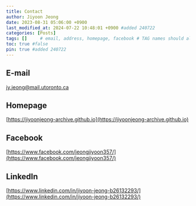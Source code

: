 ```yaml
---
title: Contact
author: Jiyoon Jeong
date: 2023-08-31 05:06:00 +0900
last_modified_at: 2024-07-22 10:48:01 +0900 #added 240722
categories: [Posts]
tags: []     # email, address, homepage, facebook # TAG names should always be lowercase
toc: true #false
pin: true #added 240722
---
```


## E-mail
[jy.jeong@mail.utoronto.ca](mailto:jy.jeong@mail.utoronto.ca)

## Homepage 
[https://jiyoonjeong-archive.github.io](https://jiyoonjeong-archive.github.io)


## Facebook
[https://www.facebook.com/jeongjiyoon357/](https://www.facebook.com/jeongjiyoon357/)


## LinkedIn
[https://www.linkedin.com/in/jiyoon-jeong-b26132293/](https://www.linkedin.com/in/jiyoon-jeong-b26132293/)